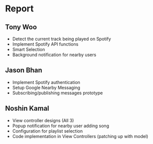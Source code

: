 # Report

## Tony Woo
* Detect the current track being played on Spotify
* Implement Spotify API functions
* Smart Selection
* Background notification for nearby users

## Jason Bhan
* Implement Spotify authentication
* Setup Google Nearby Messaging
* Subscribing/publishing messages prototype


## Noshin Kamal
* View controller designs (All 3)
* Popup notification for nearby user adding song
* Configuration for playlist selection
* Code implementation in View Controllers (patching up with model)
